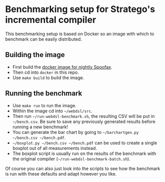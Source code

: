 # Benchmarking setup for Stratego's incremental compiler

This benchmarking setup is based on Docker so an image with which to benchmark can be easily distributed. 

## Building the image

* First build the [docker image for nightly Spoofax][0]. 
* Then cd into `docker` in this repo. 
* Use `make build` to build the image.

## Running the benchmark

* Use `make run` to run the image. 
* Within the image cd into `~/webdsl/src`.
* Then run `~/run-webdsl-benchmark.sh`, the resulting CSV will be put in `~/bench.csv`. Be sure to save any previously generated results before running a new benchmark!
* You can generate the bar chart by going to `~/barchartgen.py ~/bench.csv ~/bench.pdf`.
* `~/boxplot.py ~/bench.csv ~/bench.pdf` can be used to create a single boxplot out of all measurements instead.
* The boxplot script is usually run on the results of the benchmark with the original compiler (`~/run-webdsl-benchmark-batch.sh`). 

Of course you can also just look into the scripts to see how the benchmark is run with these defaults and adapt however you like. 

[0]: https://gitlab.ewi.tudelft.nl/spoofax/docker-images/tree/master/spoofax-build
